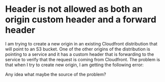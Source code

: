 
# Header is not allowed as both an origin custom header and a forward header

I am trying to create a new origin in an existing Cloudfront distribution that will point to an S3 bucket. One of the other origins of the distribution is pointing to a service and it has a custom header that is forwarding to the service to verify that the request is coming from Cloudfront. The problem is that when I try to create new origin, I am getting the following error:

Any idea what maybe the source of the problem?

        
